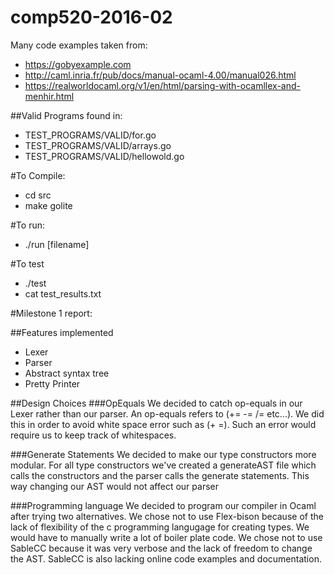 # comp520-2016-02
Many code examples taken from:
* https://gobyexample.com
* http://caml.inria.fr/pub/docs/manual-ocaml-4.00/manual026.html
* https://realworldocaml.org/v1/en/html/parsing-with-ocamllex-and-menhir.html

##Valid Programs found in: 
* TEST\_PROGRAMS/VALID/for.go
* TEST\_PROGRAMS/VALID/arrays.go
* TEST\_PROGRAMS/VALID/hellowold.go

#To Compile:
* cd src
* make golite

#To run:
* ./run [filename]

#To test
* ./test
* cat test\_results.txt

#Milestone 1 report:

##Features implemented
* Lexer
* Parser
* Abstract syntax tree
* Pretty Printer

##Design Choices
###OpEquals
We decided to catch op-equals in our Lexer rather than our parser. An op-equals refers to (+= -= /= etc...). We did this in order to avoid white space error such as (+ =). Such an error would require us to keep track of whitespaces.

###Generate Statements
We decided to make our type constructors more modular. For all type constructors we've created a generateAST file which calls the constructors and the parser calls the generate statements. This way changing our AST would not affect our parser

###Programming language
We decided to program our compiler in Ocaml after trying two alternatives. We chose not to use Flex-bison because of the lack of flexibility of the c programming langugage for creating types. We would have to manually write a lot of boiler plate code. We chose not to use SableCC because it was very verbose and the lack of freedom to change the AST. SableCC is also lacking online code examples and documentation.
